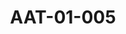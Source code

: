 ---
pid: AAT-01-005
title: AAT-01-005
language: en
collection: Abdel Rahman Ali Taha
original_label: SAD 11/8/747
rights: Durham Sudan Archive
location_of_original: Sudan Archive Durham University
photographer_or_studio: 
scanned_from: photograph 15.9 by 10.3
_date: '1954'
location: Khartoum, Parliament
description: Convening of Sudanese Parliament
additional_notes: 
permission_display: 'yes'
on_server: 'no'
on_website: 'no'
permalink: "/archive/en/aat-01-005.html"
layout: photo-page
---